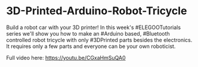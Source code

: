# 3D-Printed-Arduino-Robot-Tricycle
Build a robot car with your 3D printer!
In this week's #ELEGOOTutorials series we'll show you how to make an #Arduino based, #Bluetooth controlled robot tricycle with only #3DPrinted parts besides the electronics. It requires only a few parts and everyone can be your own roboticist.

Full video here: https://youtu.be/CGxaHmSuQA0
